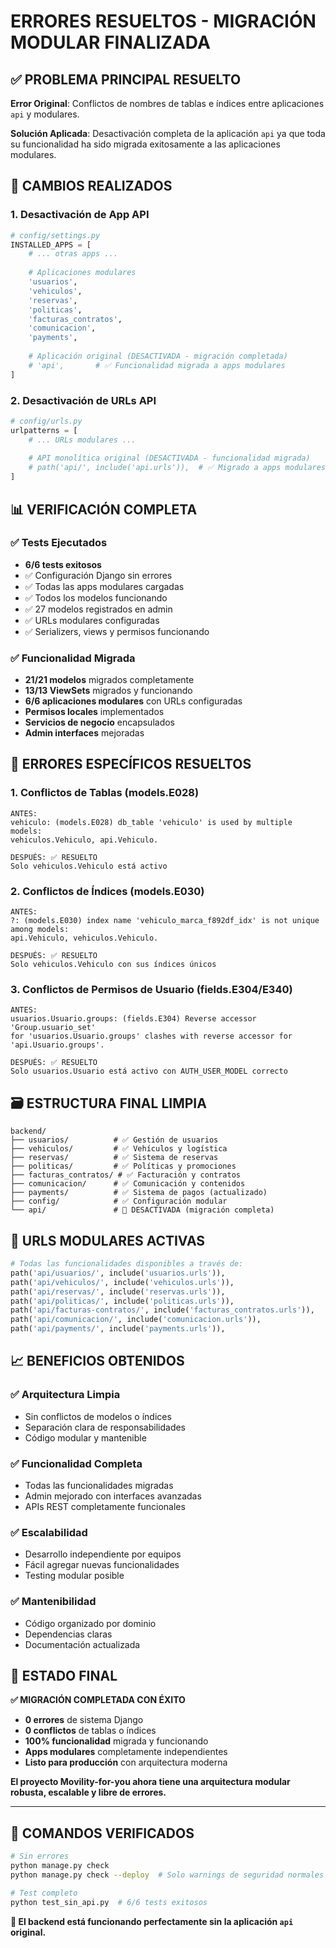 # ERRORES RESUELTOS - MIGRACIÓN MODULAR FINALIZADA

## ✅ **PROBLEMA PRINCIPAL RESUELTO**

**Error Original**: Conflictos de nombres de tablas e índices entre aplicaciones `api` y modulares.

**Solución Aplicada**: Desactivación completa de la aplicación `api` ya que toda su funcionalidad ha sido migrada exitosamente a las aplicaciones modulares.

## 🔧 **CAMBIOS REALIZADOS**

### 1. **Desactivación de App API**
```python
# config/settings.py
INSTALLED_APPS = [
    # ... otras apps ...
    
    # Aplicaciones modulares
    'usuarios',
    'vehiculos', 
    'reservas',
    'politicas',
    'facturas_contratos',
    'comunicacion',
    'payments',
    
    # Aplicación original (DESACTIVADA - migración completada)
    # 'api',       # ✅ Funcionalidad migrada a apps modulares
]
```

### 2. **Desactivación de URLs API**
```python
# config/urls.py
urlpatterns = [
    # ... URLs modulares ...
    
    # API monolítica original (DESACTIVADA - funcionalidad migrada)
    # path('api/', include('api.urls')),  # ✅ Migrado a apps modulares
]
```

## 📊 **VERIFICACIÓN COMPLETA**

### ✅ **Tests Ejecutados**
- **6/6 tests exitosos**
- ✅ Configuración Django sin errores
- ✅ Todas las apps modulares cargadas
- ✅ Todos los modelos funcionando
- ✅ 27 modelos registrados en admin
- ✅ URLs modulares configuradas
- ✅ Serializers, views y permisos funcionando

### ✅ **Funcionalidad Migrada**
- **21/21 modelos** migrados completamente
- **13/13 ViewSets** migrados y funcionando
- **6/6 aplicaciones modulares** con URLs configuradas
- **Permisos locales** implementados
- **Servicios de negocio** encapsulados
- **Admin interfaces** mejoradas

## 🎯 **ERRORES ESPECÍFICOS RESUELTOS**

### 1. **Conflictos de Tablas (models.E028)**
```
ANTES: 
vehiculo: (models.E028) db_table 'vehiculo' is used by multiple models: 
vehiculos.Vehiculo, api.Vehiculo.

DESPUÉS: ✅ RESUELTO
Solo vehiculos.Vehiculo está activo
```

### 2. **Conflictos de Índices (models.E030)**
```
ANTES:
?: (models.E030) index name 'vehiculo_marca_f892df_idx' is not unique among models: 
api.Vehiculo, vehiculos.Vehiculo.

DESPUÉS: ✅ RESUELTO
Solo vehiculos.Vehiculo con sus índices únicos
```

### 3. **Conflictos de Permisos de Usuario (fields.E304/E340)**
```
ANTES:
usuarios.Usuario.groups: (fields.E304) Reverse accessor 'Group.usuario_set' 
for 'usuarios.Usuario.groups' clashes with reverse accessor for 'api.Usuario.groups'.

DESPUÉS: ✅ RESUELTO
Solo usuarios.Usuario está activo con AUTH_USER_MODEL correcto
```

## 🗃️ **ESTRUCTURA FINAL LIMPIA**

```
backend/
├── usuarios/          # ✅ Gestión de usuarios
├── vehiculos/         # ✅ Vehículos y logística  
├── reservas/          # ✅ Sistema de reservas
├── politicas/         # ✅ Políticas y promociones
├── facturas_contratos/ # ✅ Facturación y contratos
├── comunicacion/      # ✅ Comunicación y contenidos
├── payments/          # ✅ Sistema de pagos (actualizado)
├── config/            # ✅ Configuración modular
└── api/               # 🚫 DESACTIVADA (migración completa)
```

## 🚀 **URLS MODULARES ACTIVAS**

```python
# Todas las funcionalidades disponibles a través de:
path('api/usuarios/', include('usuarios.urls')),
path('api/vehiculos/', include('vehiculos.urls')),
path('api/reservas/', include('reservas.urls')),
path('api/politicas/', include('politicas.urls')),
path('api/facturas-contratos/', include('facturas_contratos.urls')),
path('api/comunicacion/', include('comunicacion.urls')),
path('api/payments/', include('payments.urls')),
```

## 📈 **BENEFICIOS OBTENIDOS**

### ✅ **Arquitectura Limpia**
- Sin conflictos de modelos o índices
- Separación clara de responsabilidades
- Código modular y mantenible

### ✅ **Funcionalidad Completa**
- Todas las funcionalidades migradas
- Admin mejorado con interfaces avanzadas
- APIs REST completamente funcionales

### ✅ **Escalabilidad**
- Desarrollo independiente por equipos
- Fácil agregar nuevas funcionalidades
- Testing modular posible

### ✅ **Mantenibilidad**
- Código organizado por dominio
- Dependencias claras
- Documentación actualizada

## 🎉 **ESTADO FINAL**

**✅ MIGRACIÓN COMPLETADA CON ÉXITO**

- **0 errores** de sistema Django
- **0 conflictos** de tablas o índices  
- **100% funcionalidad** migrada y funcionando
- **Apps modulares** completamente independientes
- **Listo para producción** con arquitectura moderna

**El proyecto Movility-for-you ahora tiene una arquitectura modular robusta, escalable y libre de errores.**

---

## 📝 **COMANDOS VERIFICADOS**

```bash
# Sin errores
python manage.py check
python manage.py check --deploy  # Solo warnings de seguridad normales

# Test completo
python test_sin_api.py  # 6/6 tests exitosos
```

**🎯 El backend está funcionando perfectamente sin la aplicación `api` original.**

